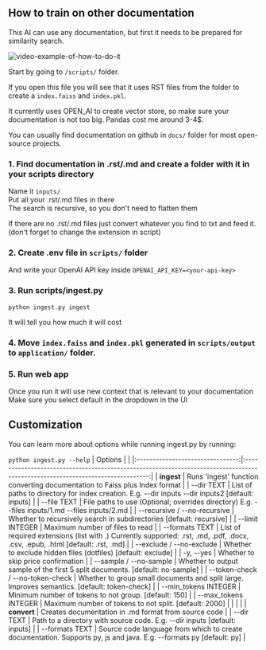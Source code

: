 ## How to train on other documentation
This AI can use any documentation, but first it needs to be prepared for similarity search. 

![video-example-of-how-to-do-it](https://d3dg1063dc54p9.cloudfront.net/videos/how-to-vectorise.gif)

Start by going to `/scripts/` folder.

If you open this file you will see that it uses RST files from the folder to create a `index.faiss` and `index.pkl`. 

It currently uses OPEN_AI to create vector store, so make sure your documentation is not too big. Pandas cost me around 3-4$.

You can usually find documentation on github in `docs/` folder for most open-source projects.

### 1. Find documentation in .rst/.md and create a folder with it in your scripts directory
Name it `inputs/`  
Put all your .rst/.md files in there  
The search is recursive, so you don't need to flatten them

If there are no .rst/.md files just convert whatever you find to txt and feed it. (don't forget to change the extension in script)

### 2. Create .env file in `scripts/` folder
And write your OpenAI API key inside
`OPENAI_API_KEY=<your-api-key>`

### 3. Run scripts/ingest.py

`python ingest.py ingest`

It will tell you how much it will cost

### 4. Move `index.faiss` and `index.pkl` generated in `scripts/output` to `application/` folder. 


### 5. Run web app
Once you run it will use new context that is relevant to your documentation
Make sure you select default in the dropdown in the UI

## Customization 
You can learn more about options while running ingest.py by running:

`python ingest.py --help`
|              Options             |                                                                                                                                |
|:--------------------------------:|:------------------------------------------------------------------------------------------------------------------------------:|
|            **ingest**            | Runs 'ingest' function converting documentation to Faiss plus Index format                                                  |
| --dir TEXT                       | List of paths to directory for index creation. E.g. --dir inputs --dir inputs2 [default: inputs]                               |
| --file TEXT                      | File paths to use (Optional; overrides directory) E.g. --files inputs/1.md --files inputs/2.md                                 |
| --recursive / --no-recursive     | Whether to recursively search in subdirectories [default: recursive]                                                           |
| --limit INTEGER                  | Maximum number of files to read                                                                                                |
| --formats TEXT                   | List of required extensions (list with .) Currently supported: .rst, .md, .pdf, .docx, .csv, .epub, .html [default: .rst, .md] |
| --exclude / --no-exclude         | Whether to exclude hidden files (dotfiles) [default: exclude]                                                                  |
| -y, --yes                        | Whether to skip price confirmation                                                                                             |
| --sample / --no-sample           | Whether to output sample of the first 5 split documents. [default: no-sample]                                                  |
| --token-check / --no-token-check | Whether to group small documents and split large. Improves semantics. [default: token-check]                                   |
| --min_tokens INTEGER             | Minimum number of tokens to not group. [default: 150]                                                                          |
| --max_tokens INTEGER             | Maximum number of tokens to not split. [default: 2000]                                                                         |
|                                  |                                                                                                                                |
|            **convert**           | Creates documentation in .md format from source code                                                                           |
| --dir TEXT                       | Path to a directory with source code. E.g. --dir inputs [default: inputs]                                                      |
| --formats TEXT                   | Source code language from which to create documentation. Supports py, js and java.  E.g. --formats py [default: py]            |